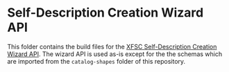 # Self-Description Creation Wizard API

This folder contains the build files for the [XFSC Self-Description Creation Wizard API](https://gitlab.eclipse.org/eclipse/xfsc/self-description-tooling/sd-creation-wizard-api.git). The wizard API is used as-is except for the the schemas which are imported from the `catalog-shapes` folder of this repository.